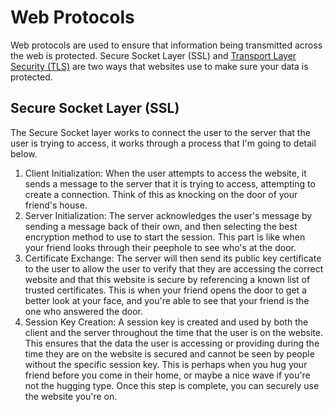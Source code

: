 # Web Protocols
Web protocols are used to ensure that information being transmitted across the web is protected. Secure Socket Layer (SSL) and [Transport Layer Security (TLS)](Encryption.md) are two ways that websites use to make sure your data is protected. 

## Secure Socket Layer (SSL)
The Secure Socket layer works to connect the user to the server that the user is trying to access, it works through a process that I'm going to detail below.
1. Client Initialization: When the user attempts to access the website, it sends a message to the server that it is trying to access, attempting to create a connection. Think of this as knocking on the door of your friend's house.
2. Server Initialization: The server acknowledges the user's message by sending a message back of their own, and then selecting the best encryption method to use to start the session. This part is like when your friend looks through their peephole to see who's at the door. 
3. Certificate Exchange: The server will then send its public key certificate to the user to allow the user to verify that they are accessing the correct website and that this website is secure by referencing a known list of trusted certificates. This is when your friend opens the door to get a better look at your face, and you're able to see that your friend is the one who answered the door. 
4. Session Key Creation: A session key is created and used by both the client and the server throughout the time that the user is on the website. This ensures that the data the user is accessing or providing during the time they are on the website is secured and cannot be seen by people without the specific session key. This is perhaps when you hug your friend before you come in their home, or maybe a nice wave if you're not the hugging type. Once this step is complete, you can securely use the website you're on. 

 

